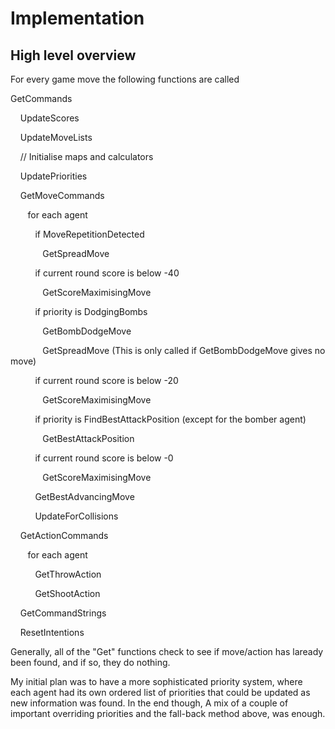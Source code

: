 # Implementation

## High level overview

For every game move the following functions are called

GetCommands

&nbsp;&nbsp;&nbsp; UpdateScores

&nbsp;&nbsp;&nbsp; UpdateMoveLists

&nbsp;&nbsp;&nbsp; // Initialise maps and calculators

&nbsp;&nbsp;&nbsp; UpdatePriorities

&nbsp;&nbsp;&nbsp; GetMoveCommands

&nbsp;&nbsp;&nbsp;&nbsp;&nbsp;&nbsp; for each agent

&nbsp;&nbsp;&nbsp;&nbsp;&nbsp;&nbsp;&nbsp;&nbsp;&nbsp; if MoveRepetitionDetected

&nbsp;&nbsp;&nbsp;&nbsp;&nbsp;&nbsp;&nbsp;&nbsp;&nbsp;&nbsp;&nbsp;&nbsp; GetSpreadMove

&nbsp;&nbsp;&nbsp;&nbsp;&nbsp;&nbsp;&nbsp;&nbsp;&nbsp; if current round score is below -40

&nbsp;&nbsp;&nbsp;&nbsp;&nbsp;&nbsp;&nbsp;&nbsp;&nbsp;&nbsp;&nbsp;&nbsp; GetScoreMaximisingMove

&nbsp;&nbsp;&nbsp;&nbsp;&nbsp;&nbsp;&nbsp;&nbsp;&nbsp; if priority is DodgingBombs

&nbsp;&nbsp;&nbsp;&nbsp;&nbsp;&nbsp;&nbsp;&nbsp;&nbsp;&nbsp;&nbsp;&nbsp; GetBombDodgeMove

&nbsp;&nbsp;&nbsp;&nbsp;&nbsp;&nbsp;&nbsp;&nbsp;&nbsp;&nbsp;&nbsp;&nbsp; GetSpreadMove (This is only called if GetBombDodgeMove gives no move)

&nbsp;&nbsp;&nbsp;&nbsp;&nbsp;&nbsp;&nbsp;&nbsp;&nbsp; if current round score is below -20

&nbsp;&nbsp;&nbsp;&nbsp;&nbsp;&nbsp;&nbsp;&nbsp;&nbsp;&nbsp;&nbsp;&nbsp; GetScoreMaximisingMove

&nbsp;&nbsp;&nbsp;&nbsp;&nbsp;&nbsp;&nbsp;&nbsp;&nbsp; if priority is FindBestAttackPosition (except for the bomber agent)

&nbsp;&nbsp;&nbsp;&nbsp;&nbsp;&nbsp;&nbsp;&nbsp;&nbsp;&nbsp;&nbsp;&nbsp; GetBestAttackPosition

&nbsp;&nbsp;&nbsp;&nbsp;&nbsp;&nbsp;&nbsp;&nbsp;&nbsp; if current round score is below -0

&nbsp;&nbsp;&nbsp;&nbsp;&nbsp;&nbsp;&nbsp;&nbsp;&nbsp;&nbsp;&nbsp;&nbsp; GetScoreMaximisingMove

&nbsp;&nbsp;&nbsp;&nbsp;&nbsp;&nbsp;&nbsp;&nbsp;&nbsp; GetBestAdvancingMove

&nbsp;&nbsp;&nbsp;&nbsp;&nbsp;&nbsp;&nbsp;&nbsp;&nbsp; UpdateForCollisions


&nbsp;&nbsp;&nbsp; GetActionCommands

&nbsp;&nbsp;&nbsp;&nbsp;&nbsp;&nbsp; for each agent

&nbsp;&nbsp;&nbsp;&nbsp;&nbsp;&nbsp;&nbsp;&nbsp;&nbsp; GetThrowAction

&nbsp;&nbsp;&nbsp;&nbsp;&nbsp;&nbsp;&nbsp;&nbsp;&nbsp; GetShootAction

&nbsp;&nbsp;&nbsp; GetCommandStrings

&nbsp;&nbsp;&nbsp; ResetIntentions


Generally, all of the "Get" functions check to see if move/action has laready been found, and if so, they do nothing.

My initial plan was to have a more sophisticated priority system, where each agent had its own ordered list of priorities that could be updated as new information was found. In the end though, A mix of a couple of important overriding priorities and the fall-back method above, was enough.




